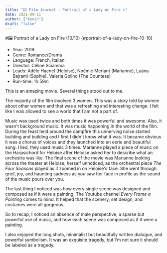 ```yaml
---
title: "🎞 Film Journal - Portrait of a Lady on Fire 🔥"
date: 2021-09-11 
author: ["Kevin"]
draft: "false"
---
```


#🖼 Portrait of a Lady on Fire (10/10) {#portrait-of-a-lady-on-fire-10-10}
-   Year: 2019
-   Genre: Romance/Drama
-   Language: French, Italian
-   Director: Céline Sciamma
-   Leads: Adèle Haenel (Heloise), Noémie Merlant (Marianne), Luàna Bajrami (Sophie), Valeria Golino (The Countess)
-   Run-time: 1h 59m

This is an amazing movie. Several things stood out to me.

The majority of the film involved 3 women. This was a story told by women about other women and that was a refreshing and interesting change. I felt like I was allowed to see a world that I am not a part of.

Music was used twice and both times it was powerful and awesome. Also, it wasn't background music. It was music happening in the world of the film. During the feast held around the campfire this unnerving noise started building and building and I first I didn't know what it was. It became obvious it was a chorus of voices and they launched into an eerie and beautiful song. I lied, they used music 3 times. Marianne played a piece of music on the Harpsichord for Heloise after Heloise asked her to describe what an orchestra was like. The final scene of the movie was Marianne looking across the theater at Heloise, herself unnoticed, as the orchestral piece _The Four Seasons_ played as it zoomed in on Heloise's face. She went through grief, joy, and haunting sadness as you saw her face in profile as the sound of the music pours over you.

The last thing I noticed was how every single scene was designed and composed as if it were a painting. The Youtube channel _Every Frame a Painting_ comes to mind. It helped that the scenery, set design, and costumes were all gorgeous.

So to recap, I noticed an absence of male perspective, a sparse but powerful use of music, and how each scene was composed as if it were a painting.

I also enjoyed the long shots, minimalist but beautifully written dialogue, and powerful symbolism. It was an exquisite tragedy, but I'm not sure it should be labeled as a tragedy.
